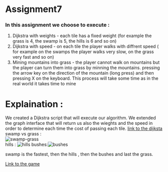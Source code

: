 # Assignment7

### In this assignment we choose to execute :
1. Dijkstra with weights - each tile has a fixed weight (for example the grass is 4, the swamp is 5, the hills is 6 and so on)
2. Dijkstra with speed - on each tile the player walks with diffrent speed ( for example on the swamps the player walks very slow, on the grass very fast and so on)
3. Mining mountains into grass - the player cannot walk on mountains but the player can turn them into grass by minning the mountains. pressing the arrow key on the direction of the mountain (long press) and then pressing X on the keyboard. This process will take some time as in the real world it takes time to mine

# Explaination :
We created a Dijkstra script that will execute our algorithm. We extended the graph interface that will return us also the wieghts and the speed in order to determine each time the cost of passing each tile.
[link to the dijksta](https://github.com/Development-of-computer-games/Assignment7/blob/main/Assets/Scripts/Dijkstra/Dijkstra.cs)
<br />
swamp vs grass : 
<br />
![swamp-grass](https://user-images.githubusercontent.com/57447482/144030687-5906109c-6816-4e62-8620-edb61d481945.png)
<br />
hills :
![hills](https://user-images.githubusercontent.com/57447482/144030039-a9ebe762-dcb2-478b-8fb7-ed431cfc8038.png)
bushes:![bushes](https://user-images.githubusercontent.com/57447482/144030049-b132a4d5-e2c4-4171-a152-cd9b81bac8fd.png)

swamp is the fastest, then the hills , then the bushes and last the grass.


[Link to the game](https://eladwd.itch.io/pathfindingdijkstra)
